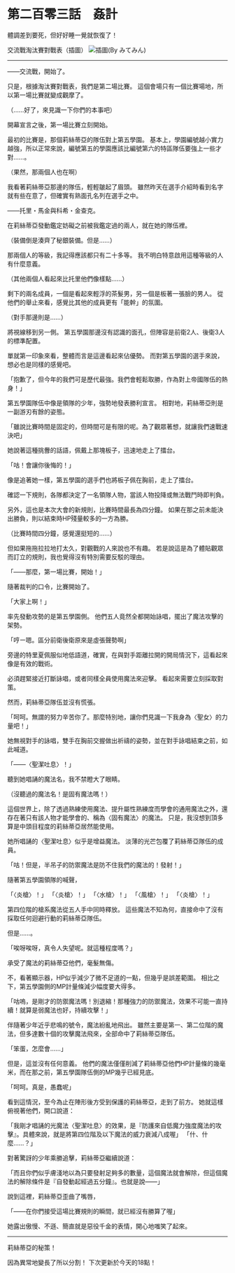 # 第二百零三話　姦計

體調差到要死，但好好睡一覺就恢復了！

交流戰淘汰賽對戰表（插圖）
![插圖(By みてみん)](https://20879.mitemin.net/userpageimage/viewimagebig/icode/i911446/)

---

――交流戰，開始了。

只是，根據淘汰賽對戰表，我們是第二場比賽。
這個會場只有一個比賽場地，所以第一場比賽就變成觀摩了。

（……好了，來見識一下你們的本事吧）

開幕宣言之後，第一場比賽立刻開始。

最初的比賽是，那個莉絲蒂亞的隊伍對上第五學園。
基本上，學園編號越小實力越強，所以正常來說，編號第五的學園應該比編號第六的特區隊伍要強上一些才對……。

（果然，那兩個人也在啊）

我看著莉絲蒂亞那邊的隊伍，輕輕皺起了眉頭。
雖然昨天在選手介紹時看到名字就有些在意了，但確實有熟面孔名列在選手之中。

――托里・馬金與科希・金查克。

在莉絲蒂亞發動鑑定妨礙之前被我鑑定過的兩人，就在她的隊伍裡。

（裝備倒是湊齊了秘銀裝備。但是……）

那兩個人的等級，我記得應該都只有二十多等。
我不明白特意啟用這種等級的人有什麼意義。

（其他兩個人看起來比托里他們像樣點……）

剩下的兩名成員，一個是看起來輕浮的茶髮男，另一個是板著一張臉的男人。
從他們的舉止來看，感覺比其他的成員更有「能幹」的氛圍。

（對手那邊則是……）

將視線移到另一側。
第五學園那邊沒有認識的面孔，但陣容是前衛2人、後衛3人的標準配置。

單就第一印象來看，整體而言是這邊看起來佔優勢。
而對第五學園的選手來說，想必也是同樣的感覺吧。

「抱歉了，但今年的我們可是歷代最強。我們會輕鬆取勝，作為對上帝國隊伍的熱身！」

第五學園隊伍中像是領隊的少年，強勢地發表勝利宣言。
相對地，莉絲蒂亞則是一副游刃有餘的姿態。

「雖說比賽時間是固定的，但時間可是有限的呢。為了觀眾著想，就讓我們速戰速決吧」

她說著這種挑釁的話語，佩戴上那塊板子，迅速地走上了擂台。

「咕！會讓你後悔的！」

像是追著她一樣，第五學園的選手們也將板子佩在胸前，走上了擂台。

確認一下規則，各隊都決定了一名領隊人物，當該人物投降或無法戰鬥時即判負。

另外，這也是本次大會的新規則，比賽時間最長為四分鐘。
如果在那之前未能決出勝負，則以結束時HP殘量較多的一方為勝。

（比賽時間四分鐘，感覺還挺短的……）

但如果拖拖拉拉地打太久，對觀戰的人來說也不有趣。
若是說這是為了體貼觀眾而訂立的規則，我也覺得沒有特別需要反駁的理由。

「――那麼，第一場比賽，開始！」

隨著裁判的口令，比賽開始了。

「大家上啊！」

率先發動攻勢的是第五學園側。
他們五人竟然全都開始詠唱，擺出了魔法攻擊的架勢。

「哼ー嗯。區分前衛後衛原來是虛張聲勢啊」

旁邊的特里夏佩服似地低語道，確實，在與對手距離拉開的開局情況下，這看起來像是有效的戰術。

必須趕緊接近打斷詠唱，或者同樣全員使用魔法來迎擊。
看起來需要立刻採取對策。

然而，莉絲蒂亞隊伍並沒有慌張。

「呵呵。無謂的努力辛苦你了。那麼特別地，讓你們見識一下我身為〈聖女〉的力量吧！」

她無視對手的詠唱，雙手在胸前交握做出祈禱的姿勢，並在對手詠唱結束之前，如此喊道。

「――〈聖潔吐息〉！」

聽到她唱誦的魔法名，我不禁瞪大了眼睛。

（沒聽過的魔法名！是固有魔法嗎！）

這個世界上，除了透過熟練使用魔法、提升屬性熟練度而學會的通用魔法之外，還存在著只有該人物才能學會的、稱為〈固有魔法〉的魔法。
只是，我沒想到頂多算是中頭目程度的莉絲蒂亞居然能使用。

她所唱誦的〈聖潔吐息〉似乎是增益魔法。
淡薄的光芒包覆了莉絲蒂亞隊伍的成員。

「咕！但是，半吊子的防禦魔法是防不住我們的魔法的！發射！」

隨著第五學園領隊的喊聲，

「〈炎槍〉！」
「〈炎槍〉！」
「〈水槍〉！」
「〈風槍〉！」
「〈炎槍〉！」

第四位階的槍系魔法從五人手中同時釋放。
這些魔法不知為何，直接命中了沒有採取任何迴避行動的莉絲蒂亞隊伍。

但是……。

「唉呀唉呀，真令人失望呢。就這種程度嗎？」

承受了魔法的莉絲蒂亞他們，毫髮無傷。

不，看著顯示器，HP似乎減少了微不足道的一點，但幾乎是誤差範圍。
相比之下，第五學園側的MP計量條減少幅度要大得多。

「咕嗚，是剛才的防禦魔法嗎！別退縮！那種強力的防禦魔法，效果不可能一直持續！就算是弱魔法也好，持續攻擊！」

伴隨著少年近乎悲鳴的號令，魔法紛亂地飛出。
雖然主要是第一、第二位階的魔法，但多達數十個的攻擊魔法飛來，全部命中了莉絲蒂亞隊伍。

「笨蛋，怎麼會……」

但是，這並沒有任何意義。
他們的魔法僅僅削減了莉絲蒂亞他們HP計量條的幾毫米，而在那之前，第五學園隊伍側的MP幾乎已經見底。

「呵呵。真是，愚蠢呢」

看到這情況，至今為止在陣形後方受到保護的莉絲蒂亞，走到了前方。
她就這樣俯視著他們，開口說道：

「我剛才唱誦的光魔法〈聖潔吐息〉的效果，是『防護來自低魔力強度魔法的攻擊』。具體來說，就是將第四位階及以下魔法的威力衰減八成喔」
「什、什麼……？」

對著驚訝的少年乘勝追擊，莉絲蒂亞繼續說道：

「而且你們似乎膚淺地以為只要發射足夠多的數量，這個魔法就會解除，但這個魔法的解除條件是『自發動起經過五分鐘』。也就是說――」

說到這裡，莉絲蒂亞歪曲了嘴唇，

「――在你們接受這場比賽規則的瞬間，就已經沒有勝算了喔」

她露出傲慢、不遜、簡直就是惡役千金的表情，開心地嗤笑了起來。

---

莉絲蒂亞的秘策！

因為異常地變長了所以分割！
下次更新於今天的18點！
